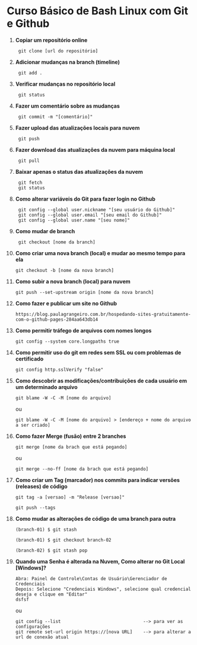 # Curso Básico de Bash Linux com Git e Github

1. **Copiar um repositório online**    
    
        git clone [url do repositório]


2. **Adicionar mudanças na branch (timeline)**    
    
        git add .
    
    
3. **Verificar mudanças no repositório local**    
    
        git status


4. **Fazer um comentário sobre as mudanças**    
    
        git commit -m "[comentário]"

    
5. **Fazer upload das atualizações locais para nuvem**     
    
        git push
    
6. **Fazer download das atualizações da nuvem para máquina local**    
    
        git pull
    
7. **Baixar apenas o status das atualizações da nuvem**    

        git fetch
        git status
    
8. **Como alterar variáveis do Git para fazer login no Github** 
    
        git config --global user.nickname "[seu usuário do Github]"
        git config --global user.email "[seu email do Github]"
        git config --global user.name "[seu nome]"


9. **Como mudar de branch** 
    
        git checkout [nome da branch]


10. **Como criar uma nova branch (local) e mudar ao mesmo tempo para ela** 
    
        git checkout -b [nome da nova branch]


11. **Como subir a nova branch (local) para nuvem** 
    
        git push --set-upstream origin [nome da nova branch]


12. **Como fazer e publicar um site no Github**

        https://blog.paulagrangeiro.com.br/hospedando-sites-gratuitamente-com-o-github-pages-284aa643db14


13. **Como permitir tráfego de arquivos com nomes longos** 
    
        git config --system core.longpaths true


14. **Como permitir uso do git em redes sem SSL ou com problemas de certificado** 
    
        git config http.sslVerify "false"


15. **Como descobrir as modificações/contribuições de cada usuário em um determinado arquivo** 
    
        git blame -W -C -M [nome do arquivo]
    
    ou
        
        git blame -W -C -M [nome do arquivo] > [endereço + nome do arquivo a ser criado]


16. **Como fazer Merge (fusão) entre 2 branches** 
    
        git merge [nome da brach que está pegando]
    
    ou
        
        git merge --no-ff [nome da brach que está pegando]


17. **Como criar um Tag (marcador) nos commits para indicar versões (releases) de código** 
    
        git tag -a [versao] -m "Release [versao]"

        git push --tags


18. **Como mudar as alterações de código de uma branch para outra** 
    
        (branch-01) $ git stash

        (branch-01) $ git checkout branch-02
        
        (branch-02) $ git stash pop 




19. **Quando uma Senha é alterada na Nuvem, Como alterar no Git Local [Windows]?** 
    
        Abra: Painel de Controle\Contas de Usuário\Gerenciador de Credenciais
        Depois: Selecione "Credenciais Windows", selecione qual credencial deseja e clique em "Editar"
        dsfsf
        
    ou 
       
        git config --list                               --> para ver as configurações
        git remote set-url origin https://[nova URL]    --> para alterar a url de conexão atual



